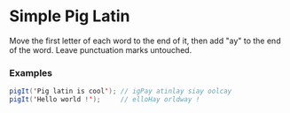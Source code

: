 # Simple Pig Latin
Move the first letter of each word to the end of it, then add "ay" to the end of the word. Leave punctuation marks untouched.

### Examples
```java
pigIt('Pig latin is cool'); // igPay atinlay siay oolcay
pigIt('Hello world !');     // elloHay orldway !
```